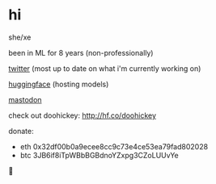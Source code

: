 # hi

she/xe

been in ML for 8 years (non-professionally)

[twitter](https://twitter.com/aicrumb) (most up to date on what i'm currently working on)

[huggingface](https://huggingface.co/crumb) (hosting models)

[mastodon](https://mastodon.art/web/@aicrumb)

check out doohickey:
http://hf.co/doohickey

donate:

- eth 0x32df00b0a9ecee8cc9c73e4ce53ea79fad802028
- btc 3JB6if8iTpWBbBGBdnoYZxpg3CZoLUUvYe

🐸
